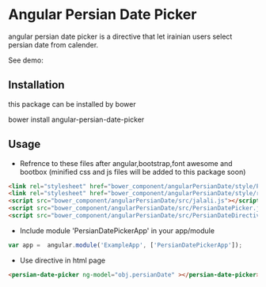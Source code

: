 Angular Persian Date Picker
======================
angular persian date picker is a directive that let irainian users select persian date from calender.

See demo:

Installation
------------
this package can be installed by bower

bower install angular-persian-date-picker

Usage
-----

* Refrence to these files after angular,bootstrap,font awesome and bootbox (minified css and js files will be added to this package soon)
````html 
<link rel="stylesheet" href="bower_component/angularPersianDate/style/PersianDatePicker.min.css">
<link rel="stylesheet" href="bower_component/angularPersianDate/style/rightPersianDatePicker.css">
<script src="bower_component/angularPersianDate/src/jalali.js"></script>
<script src="bower_component/angularPersianDate/src/PersianDatePicker.js"></script>
<script src="bower_component/angularPersianDate/src/PersianDateDirective.js"></script>
````

* Include module 'PersianDatePickerApp' in your app/module
````javascript
var app =  angular.module('ExampleApp', ['PersianDatePickerApp']);
````

* Use directive in html page
````html 
<persian-date-picker ng-model="obj.persianDate" ></persian-date-picker>
````
